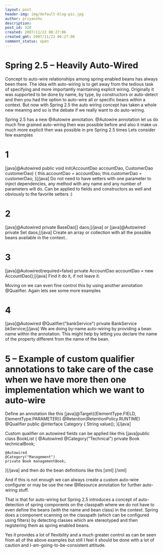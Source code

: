 ```yaml
---
layout: post
header-img: img/default-blog-pic.jpg
author: priyanshu
description: 
post_id: 328
created: 2007/11/22 08:27:06
created_gmt: 2007/11/22 06:27:06
comment_status: open
---
```


# Spring 2.5 – Heavily Auto-Wired

Concept to auto-wire relationships among spring enabled beans has always been there. The idea with auto-wiring is to get away from the tedious task of specifying and more importantly maintaining explicit wiring. Originally it was supported to be done by name, by type, by constructors or auto-detect and then you had the option to auto-wire all or specific beans within a context. But now with Spring 2.5 the auto wiring concept has taken a whole new meaning and so is the debate if we really want to do auto-wiring.

Spring 2.5 has a new @Autowire annotation. @Autowire annotation let us do much fine grained auto-wiring then was possible before and also it make us much more explicit then was possible in pre Spring 2.5 times  Lets consider few examples

# 1

[java]@Autowired public void init(AccountDao accountDao, CustomerDao customerDao) { this.accountDao = accountDao; this.customerDao = customerDao; }[/java] Do not need to have setters with one parameter to inject dependencies, any method with any name and any number of parameters will do. Can be applied to fields and constructors as well and obviously to the favorite setters :)

# 2

[java]@Autowired private BaseDao[] daos;[/java] or [java]@Autowired private Set daos;[/java] Create an array or collection with all the possible beans available in the context..

# 3

[java]@Autowired(required=false) private AccountDao accountDao = new AccountDao();[/java] Find it do it, if not leave it.

Moving on we can even fine control this by using another annotation @Qualifier. Again lets see some more examples

# 4

[java]@Autowired @Qualifier("bankService") private BankService bkService;[/java] We are doing by-name auto-wiring by providing a bean name within the annotation. This might help by letting you declare the name of the property different from the name of the bean.

# 5 – Example of custom qualifier annotations to take care of the case when we have more then one implementation which we want to auto-wire

Define an annotation like this [java]@Target({ElementType.FIELD, ElementType.PARAMETER}) @Retention(RetentionPolicy.RUNTIME) @Qualifier public @interface Category { String value(); }[/java]

Custom qualifier on autowired fields can be applied like this [java]public class BookList { @Autowired @Category("Technical") private Book technicalBook;
    
    
    @Autowired
    @Category("Management")
    private Book managementBook;
    

}[/java] and then do the bean definitions like this [xml] [/xml]

And if this is not enough we can always create a custom auto-wire configurer or may be use the new @Resource annotation for further auto-wiring stuff.

That is that for auto-wiring but Spring 2.5 introduces a concept of auto-detection of spring components on the classpath where we do not have to even define the beans (with the name and bean class) in the context. Spring does a component scanning on the classpath (which can be configured using filters) by detecting classes which are stereotyped and then registering them as spring enabled beans.

Yes it provides a lot of flexibility and a much greater control as can be seen from all of the above examples but still I feel it should be done with a lot of caution and I-am-going-to-be-consistent attitude.